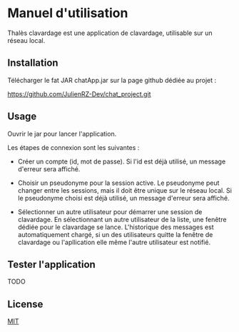 # Manuel d'utilisation

Thalès clavardage est une application de clavardage, utilisable sur un réseau local.

## Installation

Télécharger le fat JAR chatApp.jar sur la page github dédiée au projet :

https://github.com/JulienRZ-Dev/chat_project.git

## Usage

Ouvrir le jar pour lancer l'application. 

Les étapes de connexion sont les suivantes :

- Créer un compte (id, mot de passe).
    Si l'id est déjà utilisé, un message d'erreur sera affiché.

- Choisir un pseudonyme pour la session active.
    Le pseudonyme peut changer entre les sessions, mais il doit être unique sur le réseau local.
    Si le pseudonyme choisi est déjà utilisé, un message d'erreur sera affiché.

- Sélectionner un autre utilisateur pour démarrer une session de clavardage.
    En sélectionnant un autre utilisateur de la liste, une fenêtre dédiée pour le clavardage se lance.
    L'historique des messages est automatiquement chargé, si un des utilisateurs quitte la fenêtre de clavardage ou l'apllication elle même l'autre utilisateur est notifié.

## Tester l'application

TODO

## License

[MIT](https://choosealicense.com/licenses/mit/)
